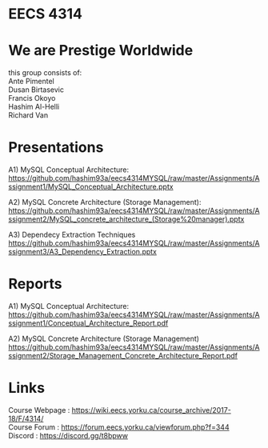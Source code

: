 # EECS 4314
# We are Prestige Worldwide
this group consists of:   
Ante Pimentel      
Dusan Birtasevic      
Francis Okoyo     
Hashim Al-Helli   
Richard Van

# Presentations
A1) MySQL Conceptual Architecture: https://github.com/hashim93a/eecs4314MYSQL/raw/master/Assignments/Assignment1/MySQL_Conceptual_Architecture.pptx

A2) MySQL Concrete Architecture (Storage Management): https://github.com/hashim93a/eecs4314MYSQL/raw/master/Assignments/Assignment2/MySQL_concrete_architecture_(Storage%20manager).pptx

A3) Dependecy Extraction Techniques
https://github.com/hashim93a/eecs4314MYSQL/raw/master/Assignments/Assignment3/A3_Dependency_Extraction.pptx

# Reports
A1) MySQL Conceptual Architecture: https://github.com/hashim93a/eecs4314MYSQL/raw/master/Assignments/Assignment1/Conceptual_Architecture_Report.pdf

A2) MySQL Concrete Architecture (Storage Management)
https://github.com/hashim93a/eecs4314MYSQL/raw/master/Assignments/Assignment2/Storage_Management_Concrete_Architecture_Report.pdf

# Links
Course Webpage : https://wiki.eecs.yorku.ca/course_archive/2017-18/F/4314/    
Course Forum : https://forum.eecs.yorku.ca/viewforum.php?f=344  
Discord : https://discord.gg/t8bpww
